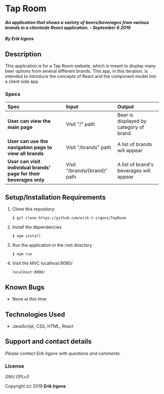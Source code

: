 # Tap Room

#### _An application that shows a variety of beers/beverages from various brands in a clientside React application. - September 6 2019_

#### _By **Erik Irgens**_

## Description

This application is for a Tap Room website, which is meant to display many beer options from several different brands. This app, in this iteration, is intended to introduce the concepts of React and the component model into a client side app. 

### Specs
| Spec | Input | Output |
| :-------------     | :------------- | :------------- |
| **User can view the main page** | Visit "/" path | Beer is displayed by category of brand  |
| **User can use the navigation page to view all brands** | Visit "/brands" path | A list of brands will appear  |
| **User can visit individual brands' page for their beverages only** | Visit "/brands/{brand}" path | A list of brand's beverages will appear  |


## Setup/Installation Requirements

1. Clone this repository:
    ```
    $ git clone https://github.com/erik-t-irgens/TapRoom
    ```
2. Install the dependencies
    ```
    $ npm install
    ```
3. Run the application in the root directory
    ```
    $ npm run
    ```
4. Visit the MVC localhost:8080/
    ```
    localhost:8080/
    ```

## Known Bugs
* None at this time

## Technologies Used
* JavaScript, CSS, HTML, React

## Support and contact details

_Please contact Erik Irgens with questions and comments._

### License

*GNU GPLv3*

Copyright (c) 2019 **_Erik Irgens_**
